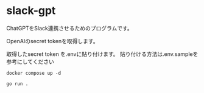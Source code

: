 # slack-gpt
ChatGPTをSlack連携させるためのプログラムです。

OpenAIのsecret tokenを取得します。

取得したsecret token を.envに貼り付けます。
貼り付ける方法は.env.sampleを参考にしてください

```
docker compose up -d
```
```
go run .
```
